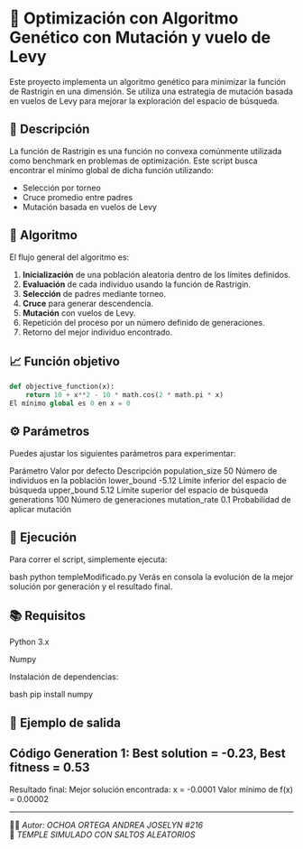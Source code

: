 # 🧬 Optimización con Algoritmo Genético con Mutación y vuelo de Levy

Este proyecto implementa un algoritmo genético para minimizar la función de Rastrigin en una dimensión. Se utiliza una estrategia de mutación basada en vuelos de Levy para mejorar la exploración del espacio de búsqueda.

## 📌 Descripción

La función de Rastrigin es una función no convexa comúnmente utilizada como benchmark en problemas de optimización. Este script busca encontrar el mínimo global de dicha función utilizando:

- Selección por torneo
- Cruce promedio entre padres
- Mutación basada en vuelos de Levy

## 🧠 Algoritmo

El flujo general del algoritmo es:

1. **Inicialización** de una población aleatoria dentro de los límites definidos.
2. **Evaluación** de cada individuo usando la función de Rastrigin.
3. **Selección** de padres mediante torneo.
4. **Cruce** para generar descendencia.
5. **Mutación** con vuelos de Levy.
6. Repetición del proceso por un número definido de generaciones.
7. Retorno del mejor individuo encontrado.

## 📈 Función objetivo

```python
def objective_function(x):
    return 10 + x**2 - 10 * math.cos(2 * math.pi * x)
El mínimo global es 0 en 𝑥 = 0
```

## ⚙️ Parámetros
Puedes ajustar los siguientes parámetros para experimentar:

Parámetro	Valor por defecto	Descripción
population_size	50	Número de individuos en la población
lower_bound	-5.12	Límite inferior del espacio de búsqueda
upper_bound	5.12	Límite superior del espacio de búsqueda
generations	100	Número de generaciones
mutation_rate	0.1	Probabilidad de aplicar mutación
## 🚀 Ejecución
Para correr el script, simplemente ejecuta:

bash
python templeModificado.py
Verás en consola la evolución de la mejor solución por generación y el resultado final.

## 📚 Requisitos
Python 3.x

Numpy

Instalación de dependencias:

bash
pip install numpy

## 🧪 Ejemplo de salida
Código
Generation 1: Best solution = -0.23, Best fitness = 0.53
---
Resultado final:
Mejor solución encontrada: x = -0.0001
Valor mínimo de f(x) = 0.00002

---
👨‍💻 *Autor: OCHOA ORTEGA ANDREA JOSELYN #216*  
📅 *TEMPLE SIMULADO CON SALTOS ALEATORIOS* 
